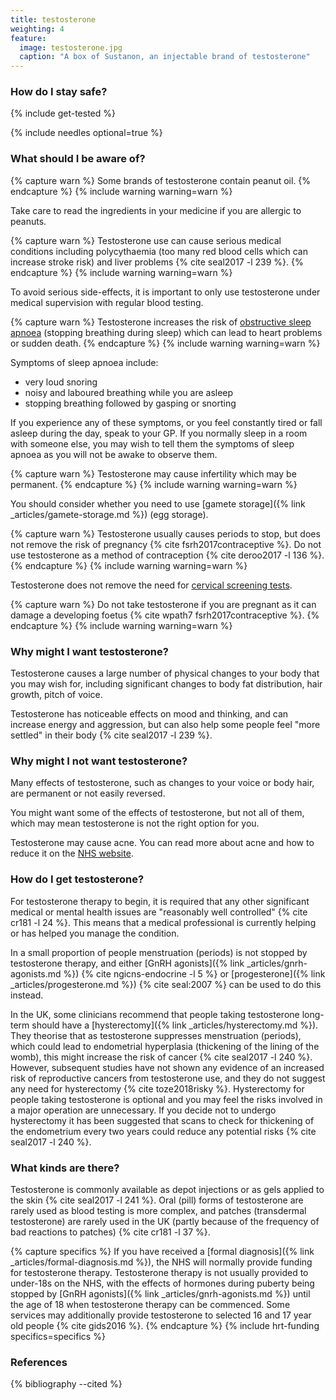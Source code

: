 ```yaml
---
title: testosterone
weighting: 4
feature:
  image: testosterone.jpg
  caption: "A box of Sustanon, an injectable brand of testosterone"
---
```


### How do I stay safe?
{% include get-tested %}

{% include needles optional=true %}

### What should I be aware of?

{% capture warn %}
Some brands of testosterone contain peanut oil.
{% endcapture %}
{% include warning warning=warn %}

Take care to read the ingredients in your medicine if you are allergic to peanuts.

{% capture warn %}
Testosterone use can cause serious medical conditions including polycythaemia (too many red blood cells which can increase stroke risk) and liver problems {% cite seal2017 -l 239 %}. 
{% endcapture %}
{% include warning warning=warn %}

To avoid serious side-effects, it is important to only use testosterone under medical supervision with regular blood testing.

{% capture warn %}
Testosterone increases the risk of [obstructive sleep apnoea](http://www.nhs.uk/Conditions/Sleep-apnoea/Pages/Introduction.aspx) (stopping breathing during sleep) which can lead to heart problems or sudden death. 
{% endcapture %}
{% include warning warning=warn %}

Symptoms of sleep apnoea include:

- very loud snoring
- noisy and laboured breathing while you are asleep
- stopping breathing followed by gasping or snorting

If you experience any of these symptoms, or you feel constantly tired or fall asleep during the day, speak to your GP. If you normally sleep in a room with someone else, you may wish to tell them the symptoms of sleep apnoea as you will not be awake to observe them.

{% capture warn %}
Testosterone may cause infertility which may be permanent. 
{% endcapture %}
{% include warning warning=warn %}

You should consider whether you need to use [gamete storage]({% link _articles/gamete-storage.md %}) (egg storage).

{% capture warn %}
Testosterone usually causes periods to stop, but does not remove the risk of pregnancy {% cite fsrh2017contraceptive %}. Do not use testosterone as a method of contraception {% cite deroo2017 -l 136 %}.
{% endcapture %}
{% include warning warning=warn %}

Testosterone does not remove the need for [cervical screening tests](http://www.nhs.uk/conditions/cervical-screening-test/pages/introduction.aspx).

{% capture warn %}
Do not take testosterone if you are pregnant as it can damage a developing foetus {% cite wpath7 fsrh2017contraceptive %}.
{% endcapture %}
{% include warning warning=warn %}

### Why might I want testosterone?

Testosterone causes a large number of physical changes to your body that you may wish for, including significant changes to body fat distribution, hair growth, pitch of voice.

Testosterone has noticeable effects on mood and thinking, and can increase energy and aggression, but can also help some people feel "more settled" in their body {% cite seal2017 -l 239 %}.

### Why might I not want testosterone?

Many effects of testosterone, such as changes to your voice or body hair, are permanent or not easily reversed. 

You might want some of the effects of testosterone, but not all of them, which may mean testosterone is not the right option for you.

Testosterone may cause acne. You can read more about acne and how to reduce it on the [NHS website](http://www.nhs.uk/conditions/Acne/Pages/Introduction.aspx). 

### How do I get testosterone?

For testosterone therapy to begin, it is required that any other significant medical or mental health issues are "reasonably well controlled" {% cite cr181 -l 24 %}. This means that a medical professional is currently helping or has helped you manage the condition.

In a small proportion of people menstruation (periods) is not stopped by testosterone therapy, and either [GnRH agonists]({% link _articles/gnrh-agonists.md %}) {% cite ngicns-endocrine -l 5 %} or [progesterone]({% link _articles/progesterone.md %}) {% cite seal:2007 %} can be used to do this instead.

In the UK, some clinicians recommend that people taking testosterone long-term should have a [hysterectomy]({% link _articles/hysterectomy.md %}). They theorise that as testosterone suppresses menstruation (periods), which could lead to endometrial hyperplasia (thickening of the lining of the womb), this might increase the risk of cancer {% cite seal2017 -l 240 %}. However, subsequent studies have not shown any evidence of an increased risk of reproductive cancers from testosterone use, and they do not suggest any need for hysterectomy {% cite toze2018risky %}. Hysterectomy for people taking testosterone is optional and you may feel the risks involved in a major operation are unnecessary. If you decide not to undergo hysterectomy it has been suggested that scans to check for thickening of the endometrium every two years could reduce any potential risks {% cite seal2017 -l 240 %}.

### What kinds are there?

Testosterone is commonly available as depot injections or as gels applied to the skin {% cite seal2017 -l 241 %}. Oral (pill) forms of testosterone are rarely used as blood testing is more complex, and patches (transdermal testosterone) are rarely used in the UK (partly because of the frequency of bad reactions to patches) {% cite cr181 -l 37 %}.

{% capture specifics %}
If you have received a [formal diagnosis]({% link _articles/formal-diagnosis.md %}), the NHS will normally provide funding for testosterone therapy. Testosterone therapy is not usually provided to under-18s on the NHS, with the effects of hormones during puberty being stopped by [GnRH agonists]({% link _articles/gnrh-agonists.md %}) until the age of 18 when testosterone therapy can be commenced. Some services may additionally provide testosterone to selected 16 and 17 year old people {% cite gids2016 %}.
{% endcapture %}
{% include hrt-funding specifics=specifics %}

### References

{% bibliography --cited %}
